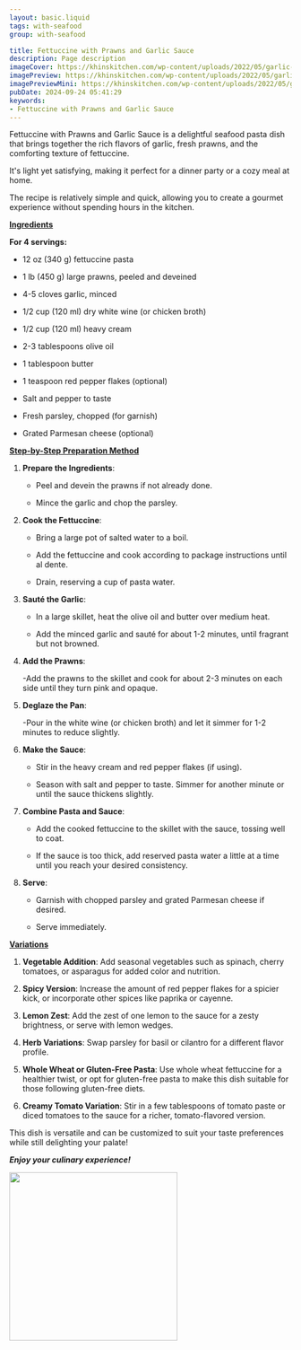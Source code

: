 ```yaml
---
layout: basic.liquid
tags: with-seafood
group: with-seafood

title: Fettuccine with Prawns and Garlic Sauce
description: Page description
imageCover: https://khinskitchen.com/wp-content/uploads/2022/05/garlic-prawn-pasta-09-480x270.jpg
imagePreview: https://khinskitchen.com/wp-content/uploads/2022/05/garlic-prawn-pasta-09-480x270.jpg
imagePreviewMini: https://khinskitchen.com/wp-content/uploads/2022/05/garlic-prawn-pasta-09-480x270.jpg
pubDate: 2024-09-24 05:41:29
keywords:
- Fettuccine with Prawns and Garlic Sauce
---
```



Fettuccine with Prawns and Garlic Sauce is a delightful seafood pasta dish that brings together the rich flavors of garlic, fresh prawns, and the comforting texture of fettuccine. 

It's light yet satisfying, making it perfect for a dinner party or a cozy meal at home. 

The recipe is relatively simple and quick, allowing you to create a gourmet experience without spending hours in the kitchen.

<u><b>Ingredients</b></u>

**For 4 servings:**

- 12 oz (340 g) fettuccine pasta

- 1 lb (450 g) large prawns, peeled and deveined

- 4-5 cloves garlic, minced

- 1/2 cup (120 ml) dry white wine (or chicken broth)

- 1/2 cup (120 ml) heavy cream

- 2-3 tablespoons olive oil

- 1 tablespoon butter

- 1 teaspoon red pepper flakes (optional)

- Salt and pepper to taste

- Fresh parsley, chopped (for garnish)

- Grated Parmesan cheese (optional)

<u><b>Step-by-Step Preparation Method</b></u>

1. **Prepare the Ingredients**: 

   - Peel and devein the prawns if not already done. 

   - Mince the garlic and chop the parsley.

2. **Cook the Fettuccine**: 

   - Bring a large pot of salted water to a boil. 

   - Add the fettuccine and cook according to package instructions until al dente. 
   
   - Drain, reserving a cup of pasta water.

3. **Sauté the Garlic**: 

   - In a large skillet, heat the olive oil and butter over medium heat. 

   - Add the minced garlic and sauté for about 1-2 minutes, until fragrant but not browned.

4. **Add the Prawns**: 

   -Add the prawns to the skillet and cook for about 2-3 minutes on each side until they turn pink and opaque.

5. **Deglaze the Pan**: 

   -Pour in the white wine (or chicken broth) and let it simmer for 1-2 minutes to reduce slightly.

6. **Make the Sauce**:

   - Stir in the heavy cream and red pepper flakes (if using). 

   - Season with salt and pepper to taste. Simmer for another minute or until the sauce thickens slightly.

7. **Combine Pasta and Sauce**: 

   - Add the cooked fettuccine to the skillet with the sauce, tossing well to coat. 

   - If the sauce is too thick, add reserved pasta water a little at a time until you reach your desired consistency.

8. **Serve**: 

   - Garnish with chopped parsley and grated Parmesan cheese if desired. 
   
   - Serve immediately.

<u><b>Variations</b></u>

1. **Vegetable Addition**: Add seasonal vegetables such as spinach, cherry tomatoes, or asparagus for added color and nutrition.

2. **Spicy Version**: Increase the amount of red pepper flakes for a spicier kick, or incorporate other spices like paprika or cayenne.

3. **Lemon Zest**: Add the zest of one lemon to the sauce for a zesty brightness, or serve with lemon wedges.

4. **Herb Variations**: Swap parsley for basil or cilantro for a different flavor profile.

5. **Whole Wheat or Gluten-Free Pasta**: Use whole wheat fettuccine for a healthier twist, or opt for gluten-free pasta to make this dish suitable for those following gluten-free diets.

6. **Creamy Tomato Variation**: Stir in a few tablespoons of tomato paste or diced tomatoes to the sauce for a richer, tomato-flavored version.

This dish is versatile and can be customized to suit your taste preferences while still delighting your palate! 

<b><i>Enjoy your culinary experience!</i></b>



<img src="https://muchbutter.com/wp-content/uploads/2021/10/150-Much-Butter-Garlic-Butter-Shrimp-Pasta-4.jpg" width="300" height="300">

